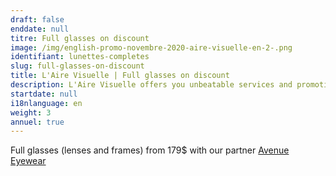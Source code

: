 ```yaml
---
draft: false
enddate: null
titre: Full glasses on discount
image: /img/english-promo-novembre-2020-aire-visuelle-en-2-.png
identifiant: lunettes-completes
slug: full-glasses-on-discount
title: L'Aire Visuelle | Full glasses on discount
description: L'Aire Visuelle offers you unbeatable services and promotions near you.
startdate: null
i18nlanguage: en
weight: 3
annuel: true
---
```

Full glasses (lenses and frames) from 179$ with our partner [Avenue Eyewear](https://www.avenueeyewear.ca/en/)